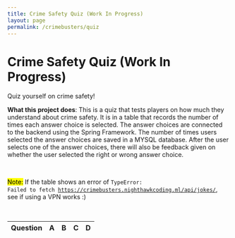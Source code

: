 ```yaml
---
title: Crime Safety Quiz (Work In Progress)
layout: page
permalink: /crimebusters/quiz
---
```


# Crime Safety Quiz (Work In Progress)

Quiz yourself on crime safety!

**What this project does**: This is a quiz that tests players on how much they understand about crime safety. It is in a table that records the number of times each answer choice is selected. The answer choices are connected to the backend using the Spring Framework. The number of times users selected the answer choices are saved in a MYSQL database. After the user selects one of the answer choices, there will also be feedback given on whether the user selected the right or wrong answer choice. 

<br>

<mark>Note:</mark> If the table shows an error of <code>TypeError: Failed to fetch https://crimebusters.nighthawkcoding.ml/api/jokes/</code>, see if using a VPN works :)

<br>


<!-- HTML table fragment for page -->
<table>
  <thead>
  <tr>
    <th>Question</th>
    <th>A</th>
    <th>B</th>
    <th>C</th>
    <th>D</th>
  </tr>
  </thead>
  <tbody id="result">
    <!-- javascript generated data -->
  </tbody>
</table>

<!-- Script is layed out in a sequence (without a function) and will execute when page is loaded -->
<script>

  // prepare HTML defined "result" container for new output
  const resultContainer = document.getElementById("result");

  // keys for joke reactions
  const HAHA = "haha";
  const BOOHOO = "boohoo";
  const CHOICEC = "choiceC";
  const CHOICED = "choiceD";



  // prepare fetch urls
  // const url = "https://flask.nighthawkcodingsociety.com/api/jokes";
  const url = "https://crimebusters.nighthawkcoding.ml/api/jokes";
  const get_url = url +"/";
  const like_url = url + "/like/";  // haha reaction
  const jeer_url = url + "/jeer/";  // boohoo reaction
  const choiceC_url = url + "/choiceC/";  // choiceC option
  const choiceD_url = url + "/choiceD/";  // choiceC option


  // prepare fetch GET options
  const options = {
    method: 'GET', // *GET, POST, PUT, DELETE, etc.
    mode: 'cors', // no-cors, *cors, same-origin
    cache: 'default', // *default, no-cache, reload, force-cache, only-if-cached
    credentials: 'same-origin', // include, same-origin, omit
    headers: {
      'Content-Type': 'application/json'
      // 'Content-Type': 'application/x-www-form-urlencoded',
    },
  };
  // prepare fetch PUT options, clones with JS Spread Operator (...)
  const put_options = {...options, method: 'PUT'}; // clones and replaces method

  const answers = ["A. People are hesitant to call out of fear they will be identified by the potential criminal", "B. People take for granted that someone else has already contacted the police", "C. They worry about being embarrassed if their suspicions prove to be unfounded", "D. All of the above", "A. Charge at them and take care of it yourself", "B. Hide somewhere safe and call the police", "C. Give up your belongings and run from your house", "D. Don't do anything", "A. A vehicles moving slowly and without lights, or seemingly repetitive or suspicious", "B. Containing one or more suspicious people observed at an unusual hour.", "C. Vehicles being loaded with valuables in front of closed businesses or residences", "D. All of the above", "A. Run away in the other direction as fast as you can", "B. Give them your belongings and retreat a good distance away", "C. Adamantly refuse to listen to their demands", "D. Slowly back up at a slow pace and negotiate with the criminal"];
  // fetch the API
  fetch(get_url, options)
    // response is a RESTful "promise" on any successful fetch
    .then(response => {
      // check for response errors
      if (response.status !== 200) {
          error('GET API response failure: ' + response.status);
          return;
      }
      // valid response will have JSON data
      response.json().then(data => {
          console.log(data);
          var i = 0;
          for (const row of data) {
            if (i == 0) {
              console.log("i = 0");
            }
            if (i == 1) {
              console.log("i = 1");
            }
            // make "tr element" for each "row of data"
            const tr = document.createElement("tr");
            
            // td for joke cell
            const joke = document.createElement("td");
              joke.innerHTML = row.id + ". " + row.joke + "<br />" + answers[i] + "<br />" + answers[i+1] + "<br />" + answers[i+2] + "<br />" + answers[i+3];  // add fetched data to innerHTML

            // td for haha cell with onclick actions
            const haha = document.createElement("td");
              const haha_but = document.createElement('button');
              haha_but.id = HAHA+row.id   // establishes a HAHA JS id for cell
              haha_but.innerHTML = row.haha;  // add fetched "haha count" to innerHTML
              haha_but.onclick = function () {
                // onclick function call with "like parameters"
                reaction(HAHA, like_url+row.id, haha_but.id);  
                console.log(haha_but.id);
                
                for (let i = 1; i <= 4; i++) {
                  if (haha_but.id == "haha".concat(String(i))) {
                  alert('Incorrect. Try again.');
                  }
                }
                
               
              };
              haha.appendChild(haha_but);  // add "haha button" to haha cell

            // td for boohoo cell with onclick actions
            const boohoo = document.createElement("td");
              const boohoo_but = document.createElement('button');
              boohoo_but.id = BOOHOO+row.id  // establishes a BOOHOO JS id for cell
              boohoo_but.innerHTML = row.boohoo;  // add fetched "boohoo count" to innerHTML
              boohoo_but.onclick = function () {
                // onclick function call with "jeer parameters"
                console.log(boohoo_but.id);

                reaction(BOOHOO, jeer_url+row.id, boohoo_but.id);  

                if (boohoo_but.id == "boohoo1" || boohoo_but.id == "boohoo3") {
                  alert('Incorrect. Try again.');
                }

                if (boohoo_but.id == "boohoo2" || boohoo_but.id == "boohoo4") {
                  alert('Correct!');
                }

              };
              boohoo.appendChild(boohoo_but);  // add "boohoo button" to boohoo cell
             
             const choiceC = document.createElement("td");
              const choiceC_but = document.createElement('button');
              choiceC_but.id = CHOICEC+row.id  // establishes a BOOHOO JS id for cell
              choiceC_but.innerHTML = row.choiceC;  // add fetched "boohoo count" to innerHTML
              choiceC_but.onclick = function () {
                // onclick function call with "jeer parameters"
                console.log(choiceC_but.id);

                reaction(CHOICEC, choiceC_url+row.id, choiceC_but.id); 
                
                for (let i = 1; i <= 4; i++) {
                  if (choiceC_but.id == "choiceC".concat(String(i))) {
                  alert('Incorrect. Try again.');
                  }
                }
                
              };
             choiceC.appendChild(choiceC_but);  // add "boohoo button" to boohoo cell

             const choiceD = document.createElement("td");
              const choiceD_but = document.createElement('button');
              choiceD_but.id = CHOICED+row.id  // establishes a BOOHOO JS id for cell
              choiceD_but.innerHTML = row.choiceD;  // add fetched "boohoo count" to innerHTML
              choiceD_but.onclick = function () {
                // onclick function call with "jeer parameters"
                console.log(choiceD_but.id);

                reaction(CHOICED, choiceD_url+row.id, choiceD_but.id);  
                if (choiceD_but.id == "choiceD1" || choiceD_but.id == "choiceD3") {
                  alert('Correct!');
                } 

                if (choiceD_but.id == "choiceD2" || choiceD_but.id == "choiceD4") {
                  alert('Incorrect. Try again.');
                }
              };
             choiceD.appendChild(choiceD_but);  // add "boohoo button" to boohoo cell


            // this builds ALL td's (cells) into tr (row) element
            tr.appendChild(joke);
            tr.appendChild(haha);
            tr.appendChild(boohoo);
            tr.appendChild(choiceC);
            tr.appendChild(choiceD);



            // this adds all the tr (row) work above to the HTML "result" container
            resultContainer.appendChild(tr);
            i+=4;
          }
      })
  })
  // catch fetch errors (ie Nginx ACCESS to server blocked)
  .catch(err => {
    error(err + " " + get_url);
  });

  // Reaction function to likes or jeers user actions
  function reaction(type, put_url, elemID) {

    // fetch the API
    fetch(put_url, put_options)
    // response is a RESTful "promise" on any successful fetch
    .then(response => {
      // check for response errors
      if (response.status !== 200) {
          error("PUT API response failure: " + response.status)
          return;  // api failure
      }
      // valid response will have JSON data
      response.json().then(data => {
          console.log(data);
          // Likes or Jeers updated/incremented
          if (type === HAHA) // like data element
            document.getElementById(elemID).innerHTML = data.haha;  // fetched haha data assigned to haha Document Object Model (DOM)
          else if (type === BOOHOO) // jeer data element
            document.getElementById(elemID).innerHTML = data.boohoo;  // fetched boohoo data assigned to boohoo Document Object Model (DOM)
          else if (type === CHOICEC) // jeer data element
            document.getElementById(elemID).innerHTML = data.choiceC;  // fetched boohoo data assigned to boohoo Document Object Model (DOM)
          else if (type === CHOICED) // jeer data element
            document.getElementById(elemID).innerHTML = data.choiceD;  // fetched boohoo data assigned to boohoo Document Object Model (DOM)
          else
            error("unknown type: " + type);  // should never occur
      })
    })
    // catch fetch errors (ie Nginx ACCESS to server blocked)
    .catch(err => {
      error(err + " " + put_url);
    });
    
  }

  // Something went wrong with actions or responses
  function error(err) {
    // log as Error in console
    console.error(err);
    // append error to resultContainer
    const tr = document.createElement("tr");
    const td = document.createElement("td");
    td.innerHTML = err;
    tr.appendChild(td);
    resultContainer.appendChild(tr);

  }

</script>